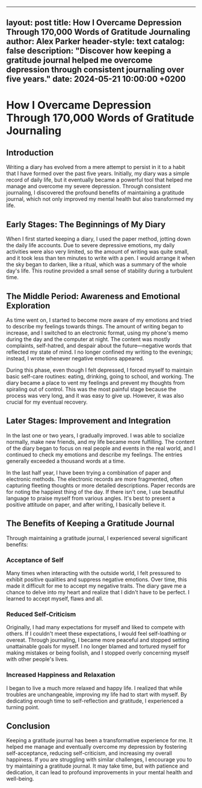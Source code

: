 
---
layout: post
title: How I Overcame Depression Through 170,000 Words of Gratitude Journaling
author: Alex Parker
header-style: text
catalog: false
description: "Discover how keeping a gratitude journal helped me overcome depression through consistent journaling over five years."
date: 2024-05-21 10:00:00 +0200
---

# How I Overcame Depression Through 170,000 Words of Gratitude Journaling

## Introduction
Writing a diary has evolved from a mere attempt to persist in it to a habit that I have formed over the past five years. Initially, my diary was a simple record of daily life, but it eventually became a powerful tool that helped me manage and overcome my severe depression. Through consistent journaling, I discovered the profound benefits of maintaining a gratitude journal, which not only improved my mental health but also transformed my life.

## Early Stages: The Beginnings of My Diary
When I first started keeping a diary, I used the paper method, jotting down the daily life accounts. Due to severe depressive emotions, my daily activities were also very limited, so the amount of writing was quite small, and it took less than ten minutes to write with a pen. I would arrange it when the sky began to darken, like a ritual, which was a summary of the whole day's life. This routine provided a small sense of stability during a turbulent time.

## The Middle Period: Awareness and Emotional Exploration
As time went on, I started to become more aware of my emotions and tried to describe my feelings towards things. The amount of writing began to increase, and I switched to an electronic format, using my phone's memo during the day and the computer at night. The content was mostly complaints, self-hatred, and despair about the future—negative words that reflected my state of mind. I no longer confined my writing to the evenings; instead, I wrote whenever negative emotions appeared.

During this phase, even though I felt depressed, I forced myself to maintain basic self-care routines: eating, drinking, going to school, and working. The diary became a place to vent my feelings and prevent my thoughts from spiraling out of control. This was the most painful stage because the process was very long, and it was easy to give up. However, it was also crucial for my eventual recovery.

## Later Stages: Improvement and Integration
In the last one or two years, I gradually improved. I was able to socialize normally, make new friends, and my life became more fulfilling. The content of the diary began to focus on real people and events in the real world, and I continued to check my emotions and describe my feelings. The entries generally exceeded a thousand words at a time.

In the last half year, I have been trying a combination of paper and electronic methods. The electronic records are more fragmented, often capturing fleeting thoughts or more detailed descriptions. Paper records are for noting the happiest thing of the day. If there isn't one, I use beautiful language to praise myself from various angles. It's best to present a positive attitude on paper, and after writing, I basically believe it.

## The Benefits of Keeping a Gratitude Journal
Through maintaining a gratitude journal, I experienced several significant benefits:

### Acceptance of Self
Many times when interacting with the outside world, I felt pressured to exhibit positive qualities and suppress negative emotions. Over time, this made it difficult for me to accept my negative traits. The diary gave me a chance to delve into my heart and realize that I didn't have to be perfect. I learned to accept myself, flaws and all.

### Reduced Self-Criticism
Originally, I had many expectations for myself and liked to compete with others. If I couldn't meet these expectations, I would feel self-loathing or overeat. Through journaling, I became more peaceful and stopped setting unattainable goals for myself. I no longer blamed and tortured myself for making mistakes or being foolish, and I stopped overly concerning myself with other people's lives.

### Increased Happiness and Relaxation
I began to live a much more relaxed and happy life. I realized that while troubles are unchangeable, improving my life had to start with myself. By dedicating enough time to self-reflection and gratitude, I experienced a turning point.

## Conclusion
Keeping a gratitude journal has been a transformative experience for me. It helped me manage and eventually overcome my depression by fostering self-acceptance, reducing self-criticism, and increasing my overall happiness. If you are struggling with similar challenges, I encourage you to try maintaining a gratitude journal. It may take time, but with patience and dedication, it can lead to profound improvements in your mental health and well-being.
